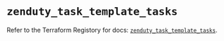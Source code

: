 # `zenduty_task_template_tasks`

Refer to the Terraform Registory for docs: [`zenduty_task_template_tasks`](https://www.terraform.io/docs/providers/zenduty/r/task_template_tasks).
